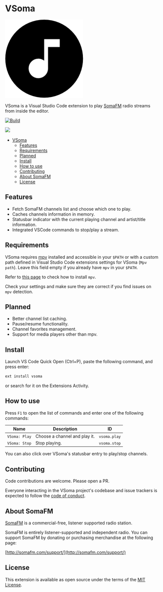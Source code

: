 # VSoma

![VSoma](https://github.com/vascomfnunes/vsoma/blob/main/media/icon.png?raw=true)

VSoma is a Visual Studio Code extension to play [SomaFM](https://somafm.com/) radio streams from inside the editor.

[![Build](https://github.com/vascomfnunes/vsoma/actions/workflows/build.yml/badge.svg)](https://github.com/vascomfnunes/vsoma/actions/workflows/build.yml)

![](https://vsmarketplacebadge.apphb.com/version/vasco-nunes.vsoma.svg)

- [VSoma](#vsoma)
  - [Features](#features)
  - [Requirements](#requirements)
  - [Planned](#planned)
  - [Install](#install)
  - [How to use](#how-to-use)
  - [Contributing](#contributing)
  - [About SomaFM](#about-somafm)
  - [License](#license)

## Features

- Fetch SomaFM channels list and choose which one to play.
- Caches channels information in memory.
- Statusbar indicator with the current playing channel and artist/title information.
- Integrated VSCode commands to stop/play a stream.

## Requirements

VSoma requires [mpv](https://mpv.io/) installed and accessible in your `$PATH` or with a custom path defined in Visual Studio Code extensions settings for VSoma (`Mpv path`). Leave this field empty if you already have `mpv` in your `$PATH`.

Refer to [this page](https://mpv.io/installation/) to check how to install `mpv`.

Check your settings and make sure they are correct if you find issues on `mpv` detection.

## Planned

- Better channel list caching.
- Pause/resume functionality.
- Channel favorites management.
- Support for media players other than mpv.

## Install

Launch VS Code Quick Open (Ctrl+P), paste the following command, and press enter:

```bash
ext install vsoma
```

or search for it on the Extensions Activity.

## How to use

Press `F1` to open the list of commands and enter one of the following commands:

| Name | Description | ID |
| ---- | --------- | --------- |
| `VSoma: Play` | Choose a channel and play it. | `vsoma.play` |
| `VSoma: Stop` | Stop playing. | `vsoma.stop` |

You can also click over VSoma's statusbar entry to play/stop channels.

## Contributing

Code contributions are welcome. Please open a PR.

Everyone interacting in the VSoma project's codebase and issue trackers is expected to follow the [code of conduct](https://github.com/vascomfnunes/vsoma/blob/main/CODE_OF_CONDUCT.md).

## About SomaFM

[SomaFM](https://somafm.com/) is a commercial-free, listener supported radio station.

SomaFM is entirely listener-supported and independent radio. You can support SomaFM by donating or purchasing merchandise at the following page:

[http://somafm.com/support/](http://somafm.com/support/)

## License

This extension is available as open source under the terms of the [MIT License](https://github.com/vascomfnunes/vsoma/blob/main/LICENSE.txt).
